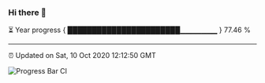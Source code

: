 ### Hi there 👋

⏳ Year progress { ███████████████████████▁▁▁▁▁▁▁ } 77.46 %

---

⏰ Updated on Sat, 10 Oct 2020 12:12:50 GMT

![Progress Bar CI](https://github.com/liununu/liununu/workflows/Progress%20Bar%20CI/badge.svg)
